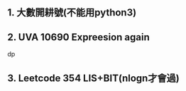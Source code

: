 ## 1. 大數開耕號(不能用python3)

## 2. UVA 10690 Expreesion again

dp

## 3. Leetcode 354 LIS+BIT(nlogn才會過)
